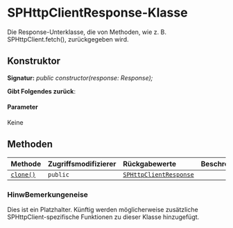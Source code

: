 # <a name="sphttpclientresponse-class"></a>SPHttpClientResponse-Klasse







Die Response-Unterklasse, die von Methoden, wie z. B. SPHttpClient.fetch(), zurückgegeben wird.


## <a name="constructor"></a>Konstruktor


**Signatur:** _public constructor(response: Response);_

**Gibt Folgendes zurück**: 



#### <a name="parameters"></a>Parameter
Keine





## <a name="methods"></a>Methoden

| Methode       | Zugriffsmodifizierer | Rückgabewerte  | Beschreibung|
|:-------------|:----|:-------|:-----------|
|[`clone()`](clone-sphttpclientresponse.md)     | `public` | [`SPHttpClientResponse`](../sp-http/sphttpclientresponse.md) |  |





### <a name="remarks"></a>HinwBemerkungeneise

Dies ist ein Platzhalter. Künftig werden möglicherweise zusätzliche SPHttpClient-spezifische Funktionen zu dieser Klasse hinzugefügt.

